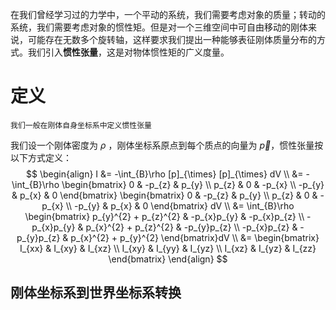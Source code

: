 在我们曾经学习过的力学中，一个平动的系统，我们需要考虑对象的质量；转动的系统，我们需要考虑对象的惯性矩。但是对一个三维空间中可自由移动的刚体来说，可能存在无数多个旋转轴，这样要求我们提出一种能够表征刚体质量分布的方式。我们引入**惯性张量**，这是对物体惯性矩的广义度量。
# 定义
	我们一般在刚体自身坐标系中定义惯性张量
我们设一个刚体密度为 $\rho$ ，刚体坐标系原点到每个质点的向量为 $\vec{p}$，惯性张量按以下方式定义：
$$
\begin{align}
I &= -\int_{B}\rho [p]_{\times} [p]_{\times} dV \\
&= -\int_{B}\rho
\begin{bmatrix}
0 & -p_{z} & p_{y} \\
p_{z} & 0 & -p_{x} \\
-p_{y} & p_{x} & 0
\end{bmatrix}
\begin{bmatrix}
0 & -p_{z} & p_{y} \\
p_{z} & 0 & -p_{x} \\
-p_{y} & p_{x} & 0
\end{bmatrix}
dV \\
&= \int_{B}\rho
\begin{bmatrix}
p_{y}^{2} + p_{z}^{2} & -p_{x}p_{y} & -p_{x}p_{z} \\
-p_{x}p_{y} & p_{x}^{2} + p_{z}^{2} & -p_{y}p_{z} \\
-p_{x}p_{z} & -p_{y}p_{z} & p_{x}^{2} + p_{y}^{2}
\end{bmatrix}dV \\
&=
\begin{bmatrix}
I_{xx} & I_{xy} & I_{xz} \\
I_{xy} & I_{yy} & I_{yz} \\
I_{xz} & I_{yz} & I_{zz}
\end{bmatrix}
\end{align}
$$
## 刚体坐标系到世界坐标系转换
